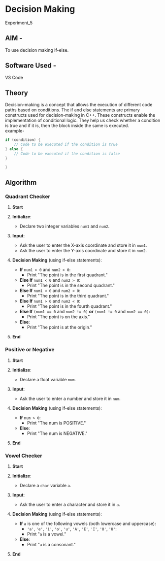 
# Decision Making
Experiment_5

## AIM - 
To use decision making If-else.
## Software Used - 
VS Code
## Theory
Decision-making is a concept that allows the execution of different code paths based on conditions. The if and else statements are primary constructs used for decision-making in  C++. These constructs enable the implementation of conditional logic. They help us check whether a condition is true and if it is, then the block inside the same is executed.  
example-
```cpp
if (condition) {
    // Code to be executed if the condition is true
} else {
    // Code to be executed if the condition is false
}

}
```
## Algorithm
### Quadrant Checker

1. **Start**

2. **Initialize**:
   - Declare two integer variables `num1` and `num2`.

3. **Input**:
   - Ask the user to enter the X-axis coordinate and store it in `num1`.
   - Ask the user to enter the Y-axis coordinate and store it in `num2`.

4. **Decision Making** (using if-else statements):
   - **If** `num1 > 0` and `num2 > 0`:
     - Print "The point is in the first quadrant."
   - **Else If** `num1 < 0` and `num2 > 0`:
     - Print "The point is in the second quadrant."
   - **Else If** `num1 < 0` and `num2 < 0`:
     - Print "The point is in the third quadrant."
   - **Else If** `num1 > 0` and `num2 < 0`:
     - Print "The point is in the fourth quadrant."
   - **Else If** `(num1 == 0` and `num2 != 0)` **or** `(num1 != 0` and `num2 == 0)`:
     - Print "The point is on the axis."
   - **Else**:
     - Print "The point is at the origin."

5. **End**

### Positive or Negative

1. **Start**

2. **Initialize**:
   - Declare a float variable `num`.

3. **Input**:
   - Ask the user to enter a number and store it in `num`.

4. **Decision Making** (using if-else statements):
   - **If** `num > 0`:
     - Print "The num is POSITIVE."
   - **Else**:
     - Print "The num is NEGATIVE."

5. **End**

### Vowel Checker

1. **Start**

2. **Initialize**:
   - Declare a `char` variable `a`.

3. **Input**:
   - Ask the user to enter a character and store it in `a`.

4. **Decision Making** (using if-else statements):
   - **If** `a` is one of the following vowels (both lowercase and uppercase):
     - `'a'`, `'e'`, `'i'`, `'o'`, `'u'`, `'A'`, `'E'`, `'I'`, `'O'`, `'U'`:
     - Print "`a` is a vowel."
   - **Else**:
     - Print "`a` is a consonant."

5. **End**




